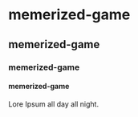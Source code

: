 # memerized-game

## memerized-game

### memerized-game

#### memerized-game

Lore Ipsum all day all night.
